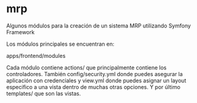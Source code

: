 mrp
===

Algunos módulos para la creación de un sistema MRP utilizando Symfony Framework

Los módulos principales se encuentran en:

apps/frontend/modules

Cada módulo contiene actions/ que principalmente contiene los controladores.
También config/security.yml donde puedes asegurar la aplicación con credenciales
y view.yml donde puedes asignar un layout especifico a una vista dentro de muchas otras opciones.
Y por último templates/ que son las vistas.
